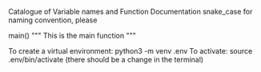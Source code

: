 Catalogue of Variable names and Function Documentation
snake_case for naming convention, please

main()
    """
    This is the main function
    """

To create a virtual environment: python3 -m venv .env
To activate: source .env/bin/activate
    (there should be a change in the terminal)
